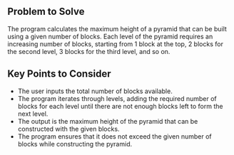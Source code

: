 ## Problem to Solve
The program calculates the maximum height of a pyramid that can be built using a given number of blocks. Each level of the pyramid requires an increasing number of blocks, starting from 1 block at the top, 2 blocks for the second level, 3 blocks for the third level, and so on.

## Key Points to Consider

- The user inputs the total number of blocks available.
- The program iterates through levels, adding the required number of blocks for each level until there are not enough blocks left to form the next level.
- The output is the maximum height of the pyramid that can be constructed with the given blocks.
- The program ensures that it does not exceed the given number of blocks while constructing the pyramid.

